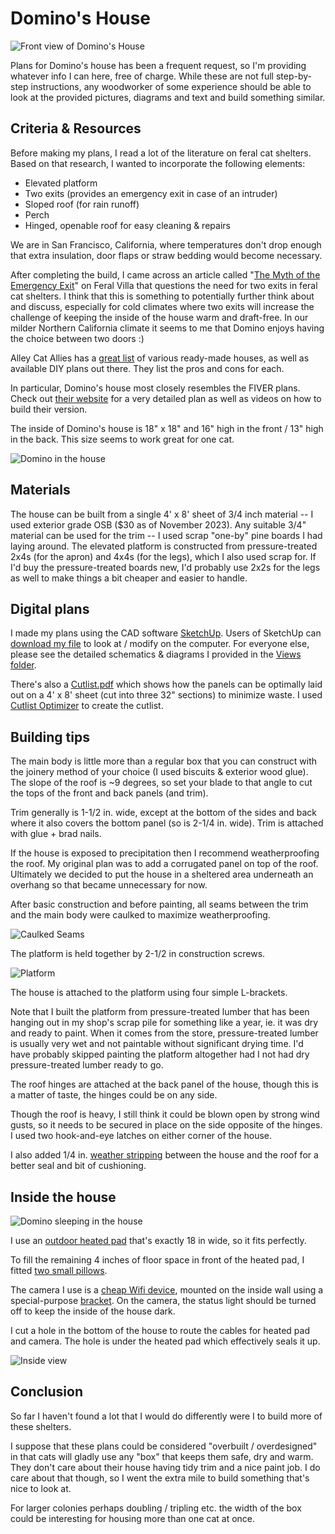 # Domino's House

![Front view of Domino's House](Pictures/IMG_0609.jpg)

Plans for Domino's house has been a frequent request, so I'm providing whatever info I can here, free of charge. While these are not full step-by-step instructions, any woodworker of some experience should be able to look at the provided pictures, diagrams and text and build something similar.

## Criteria & Resources 

Before making my plans, I read a lot of the literature on feral cat shelters. Based on that research, I wanted to incorporate the following elements:

* Elevated platform
* Two exits (provides an emergency exit in case of an intruder)
* Sloped roof (for rain runoff)
* Perch
* Hinged, openable roof for easy cleaning & repairs

We are in San Francisco, California, where temperatures don't drop enough that extra insulation, door flaps or straw bedding would become necessary.

After completing the build, I came across an article called "[The Myth of the Emergency Exit](https://feralvilla-com.3dcartstores.com/The-Myth-of-the-Emergency-Exit_ep_43.html)" on Feral Villa that questions the need for two exits in feral cat shelters. I think that this is something to potentially further think about and discuss, especially for cold climates where two exits will increase the challenge of keeping the inside of the house warm and draft-free. In our milder Northern California climate it seems to me that Domino enjoys having the choice between two doors :)

Alley Cat Allies has a [great list](https://www.alleycat.org/resources/feral-cat-shelter-options-gallery/) of various ready-made houses, as well as available DIY plans out there. They list the pros and cons for each.

In particular, Domino's house most closely resembles the FIVER plans. Check out [their website](http://www.fivercats.com) for a very detailed plan as well as videos on how to build their version.

The inside of Domino's house is 18" x 18" and 16" high in the front / 13" high in the back. This size seems to work great for one cat.

![Domino in the house](Pictures/IMG_1376.jpeg)

## Materials

The house can be built from a single 4' x 8' sheet of 3/4 inch material -- I used exterior grade OSB ($30 as of November 2023). Any suitable 3/4" material can be used for the trim -- I used scrap "one-by" pine boards I had laying around. The elevated platform is constructed from pressure-treated 2x4s (for the apron) and 4x4s (for the legs), which I also used scrap for. If I'd buy the pressure-treated boards new, I'd probably use 2x2s for the legs as well to make things a bit cheaper and easier to handle.

## Digital plans

I made my plans using the CAD software [SketchUp](https://www.sketchup.com). Users of SketchUp can [download my file](FeralCatHouse.skp) to look at / modify on the computer. For everyone else, please see the detailed schematics & diagrams I provided in the [Views folder](Views).

There's also a [Cutlist.pdf](Cutlist.pdf) which shows how the panels can be optimally laid out on a 4' x 8' sheet (cut into three 32" sections) to minimize waste. I used [Cutlist Optimizer](https://www.cutlistoptimizer.com) to create the cutlist.


## Building tips

The main body is little more than a regular box that you can construct with the joinery method of your choice (I used biscuits & exterior wood glue). The slope of the roof is ~9 degrees, so set your blade to that angle to cut the tops of the front and back panels (and trim).

Trim generally is 1-1/2 in. wide, except at the bottom of the sides and back where it also covers the bottom panel (so is 2-1/4 in. wide). Trim is attached with glue + brad nails.

If the house is exposed to precipitation then I recommend weatherproofing the roof. My original plan was to add a corrugated panel on top of the roof. Ultimately we decided to put the house in a sheltered area underneath an overhang so that became unnecessary for now.

After basic construction and before painting, all seams between the trim and the main body were caulked to maximize weatherproofing.

![Caulked Seams](Pictures/IMG_1377.png)

The platform is held together by 2-1/2 in construction screws.

![Platform](Pictures/IMG_0552.jpeg)

The house is attached to the platform using four simple L-brackets.

Note that I built the platform from pressure-treated lumber that has been hanging out in my shop's scrap pile for something like a year, ie. it was dry and ready to paint. When it comes from the store, pressure-treated lumber is usually very wet and not paintable without significant drying time. I'd have probably skipped painting the platform altogether had I not had dry pressure-treated lumber ready to go.

The roof hinges are attached at the back panel of the house, though this is a matter of taste, the hinges could be on any side.

Though the roof is heavy, I still think it could be blown open by strong wind gusts, so it needs to be secured in place on the side opposite of the hinges. I used two hook-and-eye latches on either corner of the house.

I also added 1/4 in. [weather stripping](https://a.co/d/60jw5ea) between the house and the roof for a better seal and bit of cushioning.

## Inside the house

![Domino sleeping in the house](Pictures/IMG_0729.jpeg)

I use an [outdoor heated pad](https://a.co/d/8YKrEVJ) that's exactly 18 in wide, so it fits perfectly. 

To fill the remaining 4 inches of floor space in front of the heated pad, I fitted [two small pillows](https://a.co/d/fkmR5th).

The camera I use is a [cheap Wifi device](https://a.co/d/iy7VOdG), mounted on the inside wall using a special-purpose [bracket](https://a.co/d/dUVt9Q1). On the camera, the status light should be turned off to keep the inside of the house dark.

I cut a hole in the bottom of the house to route the cables for heated pad and camera. The hole is under the heated pad which effectively seals it up.

![Inside view](Pictures/IMG_0623.jpeg)


## Conclusion

So far I haven't found a lot that I would do differently were I to build more of these shelters.

I suppose that these plans could be considered "overbuilt / overdesigned" in that cats will gladly use any "box" that keeps them safe, dry and warm. They don't care about their house having tidy trim and a nice paint job. I do care about that though, so I went the extra mile to build something that's nice to look at.

For larger colonies perhaps doubling / tripling etc. the width of the box could be interesting for housing more than one cat at once.
